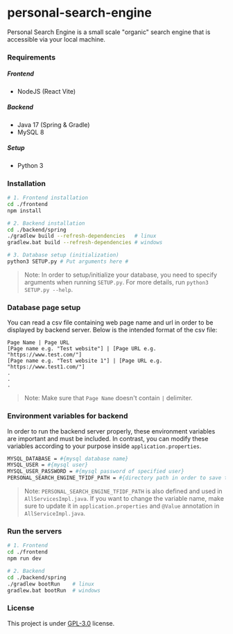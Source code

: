 # personal-search-engine
Personal Search Engine is a small scale "organic" search engine that is accessible via your local machine.

### Requirements

##### Frontend
* NodeJS (React Vite)

##### Backend
* Java 17 (Spring & Gradle)
* MySQL 8

##### Setup
* Python 3

### Installation
```bash
# 1. Frontend installation
cd ./frontend
npm install

# 2. Backend installation
cd ./backend/spring
./gradlew build --refresh-dependencies   # linux
gradlew.bat build --refresh-dependencies # windows

# 3. Database setup (initialization)
python3 SETUP.py # Put arguments here #
```

> Note: In order to setup/initialize your database, you need to specify arguments when running `SETUP.py`. For more details, run `python3 SETUP.py --help`.

### Database page setup

You can read a csv file containing web page name and url in order to be displayed by backend server. Below is the intended format of the csv file:

```text
Page Name | Page URL
[Page name e.g. "Test website"] | [Page URL e.g. "https://www.test.com/"]
[Page name e.g. "Test website 1"] | [Page URL e.g. "https://www.test1.com/"]
.
.
.
```

> Note: Make sure that `Page Name` doesn't contain `|` delimiter.

### Environment variables for backend

In order to run the backend server properly, these environment variables are important and must be included.
In contrast, you can modify these variables according to your purpose inside `application.properties`.

```bash
MYSQL_DATABASE = #{mysql database name}
MYSQL_USER = #{mysql user}
MYSQL_USER_PASSWORD = #{mysql password of specified user}
PERSONAL_SEARCH_ENGINE_TFIDF_PATH = #{directory path in order to save tfidf results}
```

> Note: `PERSONAL_SEARCH_ENGINE_TFIDF_PATH` is also defined and used in `AllServicesImpl.java`. If you want to change the variable name, make sure to update it in `application.properties` and `@Value` annotation in `AllServiceImpl.java`.

### Run the servers
```bash
# 1. Frontend
cd ./frontend
npm run dev

# 2. Backend
cd ./backend/spring
./gradlew bootRun    # linux
gradlew.bat bootRun  # windows
```

### License
This project is under [GPL-3.0](./LICENSE) license.